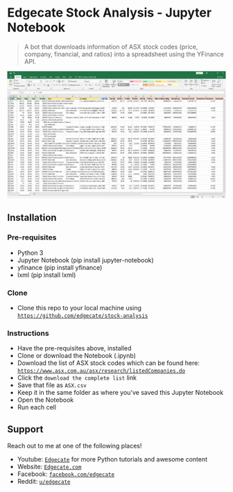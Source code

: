# Edgecate Stock Analysis - Jupyter Notebook
> A bot that downloads information of ASX stock codes (price, company, financial, and ratios) into a spreadsheet using the YFinance API.

[![landing-pic](https://raw.githubusercontent.com/edgecate/stock-analysis/master/images/stock-analysis.jpg)](https://github.com/edgecate/stock-analysis)

## Installation

### Pre-requisites
- Python 3
- Jupyter Notebook (pip install jupyter-notebook)
- yfinance (pip install yfinance)
- lxml (pip install lxml)

### Clone

- Clone this repo to your local machine using <a href="https://github.com/edgecate/stock-analysis" target="_blank">`https://github.com/edgecate/stock-analysis`</a>

### Instructions

- Have the pre-requisites above, installed
- Clone or download the Notebook (.ipynb)
- Download the list of ASX stock codes which can be found here: <a href="https://www.asx.com.au/asx/research/listedCompanies.do" target="_blank">`https://www.asx.com.au/asx/research/listedCompanies.do`</a>
- Click the `download the complete list` link
- Save that file as `ASX.csv`
- Keep it in the same folder as where you've saved this Jupyter Notebook
- Open the Notebook
- Run each cell

## Support
Reach out to me at one of the following places!
- Youtube: <a href="https://www.youtube.com/channel/UCKGGI595M_xVG5qR8X5VoKQ" target="_blank">`Edgecate`</a> for more Python tutorials and awesome content
- Website: <a href="https://www.edgecate.com" target="_blank">`Edgecate.com`</a>
- Facebook: <a href="https://www.facebook.com/edgecate" target="_blank">`facebook.com/edgecate`</a>
- Reddit: <a href="https://www.reddit.com/user/edgecate" target="_blank">`u/edgecate`</a>

